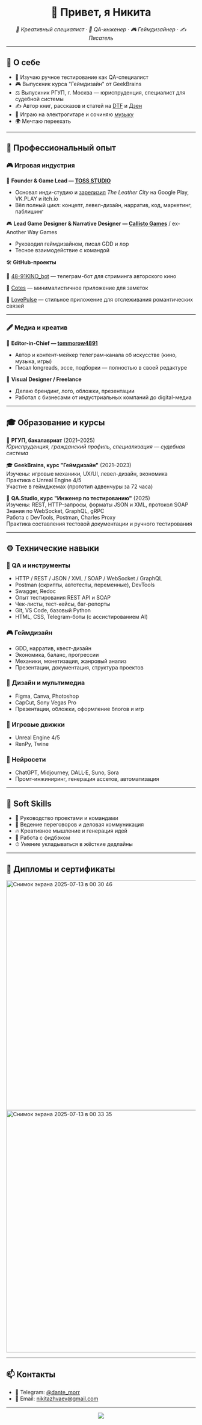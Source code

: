 <h1 align="center">👋 Привет, я Никита</h1>
<p align="center"><i>🎯 Креативный специалист · 🧪 QA-инженер · 🎮 Геймдизайнер · ✍️ Писатель</i></p>

---

## 🧭 О себе

- 🧩 Изучаю ручное тестирование как QA-специалист
- 🎮 Выпускник курса "Геймдизайн" от GeekBrains  
- ⚖️ Выпускник РГУП, г. Москва — юриспруденция, специалист для судебной системы  
- ✍️ Автор книг, рассказов и статей на [DTF](https://dtf.ru/id269504) и [Дзен](https://dzen.ru/toss)  
- 🎸 Играю на электрогитаре и сочиняю [музыку](https://vk.com/music/playlist/651786960_11_48e611ceeae2033fe8)  
- 🌍 Мечтаю переехать

---

## 💼 Профессиональный опыт

### 🎮 Игровая индустрия

🧵 **Founder & Game Lead — [TOSS STUDIO](https://logman12.itch.io/)**  
- Основал инди-студию и [зарелизил](https://logman12.itch.io/the-leather-city) *The Leather City* на Google Play, VK.PLAY и itch.io  
- Вёл полный цикл: концепт, левел-дизайн, нарратив, код, маркетинг, паблишинг

🎮 **Lead Game Designer & Narrative Designer — [Callisto Games](https://vk.com/department34)** / ex-Another Way Games  
- Руководил геймдизайном, писал GDD и лор 
- Тесное взаимодействие с командой

🛠 **GitHub-проекты** 

🔹 [48-91KINO_bot](https://github.com/dantemorrigan/48-91KINO_bot) — телеграм-бот для стриминга авторского кино

🔹 [Cotes](https://github.com/dantemorrigan/Cotes) — минималистичное приложение для заметок

🔹 [LovePulse](https://github.com/dantemorrigan/lovepulse) — стильное приложение для отслеживания романтических связей

---

### 🖋 Медиа и креатив

📡 **Editor-in-Chief — [tommorow4891](https://t.me/tommorow4891)**  
- Автор и контент-мейкер телеграм-канала об искусстве (кино, музыка, игры)  
- Писал longreads, эссе, подборки — полностью в своей редактуре

🎨 **Visual Designer / Freelance**  
- Делаю брендинг, лого, обложки, презентации  
- Работал с бизнесами от индустриальных компаний до digital-медиа

---

## 🎓 Образование и курсы

📘 **РГУП, бакалавриат** (2021–2025)  
*Юриспруденция, гражданский профиль, специализация — судебная система*

🎓 **GeekBrains, курс "Геймдизайн"** (2021–2023)  
Изучены: игровые механики, UX/UI, левел-дизайн, экономика  
Практика с Unreal Engine 4/5  
Участие в геймджемах (прототип адвенчуры за 72 часа)

🧪 **QA.Studio, курс "Инженер по тестированию"** (2025)  
Изучены: REST, HTTP-запросы, форматы JSON и XML, протокол SOAP  
Знания по WebSocket, GraphQL, gRPC  
Работа с DevTools, Postman, Charles Proxy  
Практика составления тестовой документации и ручного тестирования
    
---

## ⚙️ Технические навыки

### 🧪 QA и инструменты  
- HTTP / REST / JSON / XML / SOAP / WebSocket / GraphQL  
- Postman (скрипты, автотесты, переменные), DevTools
- Swagger, Redoc
- Опыт тестирования REST API и SOAP
- Чек-листы, тест-кейсы, баг-репорты  
- Git, VS Code, базовый Python  
- HTML, CSS, Telegram-боты (с ассистированием AI)

### 🎮 Геймдизайн  
- GDD, нарратив, квест-дизайн  
- Экономика, баланс, прогрессии  
- Механики, монетизация, жанровый анализ  
- Презентации, документация, структура проектов

### 🎨 Дизайн и мультимедиа  
- Figma, Canva, Photoshop  
- CapCut, Sony Vegas Pro  
- Презентации, обложки, оформление блогов и игр

### 🔧 Игровые движки  
- Unreal Engine 4/5  
- RenPy, Twine

### 🤖 Нейросети  
- ChatGPT, Midjourney, DALL·E, Suno, Sora  
- Промт-инжиниринг, генерация ассетов, автоматизация

---

## 🤝 Soft Skills

- 📌 Руководство проектами и командами  
- 💬 Ведение переговоров и деловая коммуникация  
- 🔥 Креативное мышление и генерация идей  
- 📢 Работа с фидбэком  
- ⏱ Умение укладываться в жёсткие дедлайны

---

## 📎 Дипломы и сертификаты
<img width="841" height="611" alt="Снимок экрана 2025-07-13 в 00 30 46" src="https://github.com/user-attachments/assets/3d56c482-63f4-4731-9f93-fee118d1cf10" />
<img width="883" height="644" alt="Снимок экрана 2025-07-13 в 00 33 35" src="https://github.com/user-attachments/assets/bf1ac23e-a168-4292-977e-4bbd499c4426" />

---

## 📫 Контакты

- 💬 Telegram: [@dante_morr](https://t.me/dante_morr1209)  
- 📧 Email: [nikitazhvaev@gmail.com](mailto:nikitazhvaev@gmail.com)  

---

<p align="center">
  <img src="https://github-readme-stats.vercel.app/api?username=dantemorrigan&show_icons=true&theme=tokyonight&hide_border=true" />
</p>
